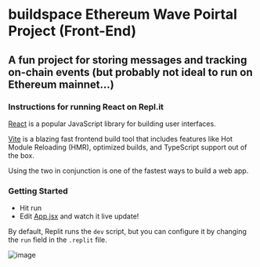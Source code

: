 # buildspace Ethereum Wave Poirtal Project (Front-End)
## A fun project for storing messages and tracking on-chain events (but probably not ideal to run on Ethereum mainnet...)

### Instructions for running React on Repl.it

[React](https://reactjs.org/) is a popular JavaScript library for building user interfaces.

[Vite](https://vitejs.dev/) is a blazing fast frontend build tool that includes features like Hot Module Reloading (HMR), optimized builds, and TypeScript support out of the box.

Using the two in conjunction is one of the fastest ways to build a web app.

### Getting Started
- Hit run
- Edit [App.jsx](#src/App.jsx) and watch it live update!

By default, Replit runs the `dev` script, but you can configure it by changing the `run` field in the `.replit` file.

![image](https://user-images.githubusercontent.com/82431885/173120926-0ee40222-08e8-4c61-a5ca-837667a2aca9.png)
